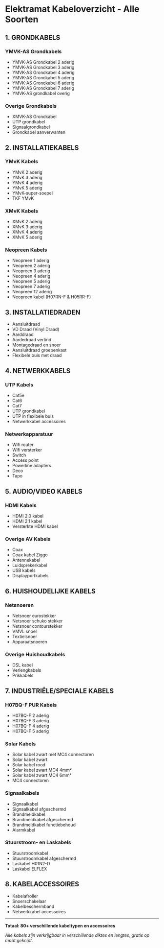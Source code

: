 # Elektramat Kabeloverzicht - Alle Soorten

## 1. GRONDKABELS
### YMVK-AS Grondkabels
- YMVK-AS Grondkabel 2 aderig
- YMVK-AS Grondkabel 3 aderig
- YMVK-AS Grondkabel 4 aderig
- YMVK-AS Grondkabel 5 aderig
- YMVK-AS Grondkabel 6 aderig
- YMVK-AS Grondkabel 7 aderig
- YMVK-AS grondkabel overig

### Overige Grondkabels
- XMVK-AS Grondkabel
- UTP grondkabel
- Signaalgrondkabel
- Grondkabel aanverwanten

## 2. INSTALLATIEKABELS
### YMvK Kabels
- YMvK 2 aderig
- YMvK 3 aderig
- YMvK 4 aderig
- YMvK 5 aderig
- YMvK-super-soepel
- TKF YMvK

### XMvK Kabels
- XMvK 2 aderig
- XMvK 3 aderig
- XMvK 4 aderig
- XMvK 5 aderig

### Neopreen Kabels
- Neopreen 1 aderig
- Neopreen 2 aderig
- Neopreen 3 aderig
- Neopreen 4 aderig
- Neopreen 5 aderig
- Neopreen 7 aderig
- Neopreen 12 aderig
- Neopreen kabel (H07RN-F & H05RR-F)

## 3. INSTALLATIEDRADEN
- Aansluitdraad
- VD Draad (Vinyl Draad)
- Aarddraad
- Aardedraad vertind
- Montagedraad en snoer
- Aansluitdraad groepenkast
- Flexibele buis met draad

## 4. NETWERKKABELS
### UTP Kabels
- Cat5e
- Cat6
- Cat7
- UTP grondkabel
- UTP in flexibele buis
- Netwerkkabel accessoires

### Netwerkapparatuur
- Wifi router
- Wifi versterker
- Switch
- Access point
- Powerline adapters
- Deco
- Tapo

## 5. AUDIO/VIDEO KABELS
### HDMI Kabels
- HDMI 2.0 kabel
- HDMI 2.1 kabel
- Versterkte HDMI kabel

### Overige AV Kabels
- Coax
- Coax kabel Ziggo
- Antennekabel
- Luidsprekerkabel
- USB kabels
- Displayportkabels

## 6. HUISHOUDELIJKE KABELS
### Netsnoeren
- Netsnoer eurostekker
- Netsnoer schuko stekker
- Netsnoer contourstekker
- VMVL snoer
- Textielsnoer
- Apparaatsnoeren

### Overige Huishoudkabels
- DSL kabel
- Verlengkabels
- Prikkabels

## 7. INDUSTRIËLE/SPECIALE KABELS
### H07BQ-F PUR Kabels
- H07BQ-F 2 aderig
- H07BQ-F 3 aderig
- H07BQ-F 4 aderig
- H07BQ-F 5 aderig

### Solar Kabels
- Solar kabel zwart met MC4 connectoren
- Solar kabel zwart
- Solar kabel rood
- Solar kabel zwart MC4 4mm²
- Solar kabel zwart MC4 6mm²
- MC4 connectoren

### Signaalkabels
- Signaalkabel
- Signaalkabel afgeschermd
- Brandmeldkabel
- Brandmeldkabel afgeschermd
- Brandmeldkabel functiebehoud
- Alarmkabel

### Stuurstroom- en Laskabels
- Stuurstroomkabel
- Stuurstroomkabel afgeschermd
- Laskabel H01N2-D
- Laskabel ELFLEX

## 8. KABELACCESSOIRES
- Kabelafroller
- Snoerschakelaar
- Kabelbeschermband
- Netwerkkabel accessoires

---

**Totaal: 80+ verschillende kabeltypen en accessoires**

*Alle kabels zijn verkrijgbaar in verschillende diktes en lengtes, gratis op maat geknipt.*